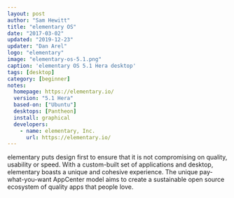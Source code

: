 ```yaml
---
layout: post
author: "Sam Hewitt"
title: "elementary OS"
date: "2017-03-02"
updated: "2019-12-23"
updater: "Dan Arel"
logo: "elementary"
image: "elementary-os-5.1.png"
caption: 'elementary OS 5.1 Hera desktop'
tags: [desktop]
category: [beginner]
notes:
  homepage: https://elementary.io/
  version: "5.1 Hera"
  based-on: ["Ubuntu"]
  desktops: [Pantheon]
  install: graphical
  developers:
    - name: elementary, Inc.
      url: https://elementary.io/
---
```


elementary puts design first to ensure that it is not compromising on quality, usability or speed. With a custom-built set of applications and desktop, elementary boasts a unique and cohesive experience. The unique pay-what-you-want AppCenter model aims to create a sustainable open source ecosystem of quality apps that people love.
